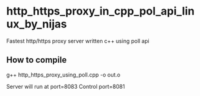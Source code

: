 # http_https_proxy_in_cpp_pol_api_linux_by_nijas
Fastest http/https proxy server written c++ using poll api

How to compile
-----------------
g++ http_https_proxy_using_poll.cpp -o out.o

Server will run at port=8083
Control port=8081


